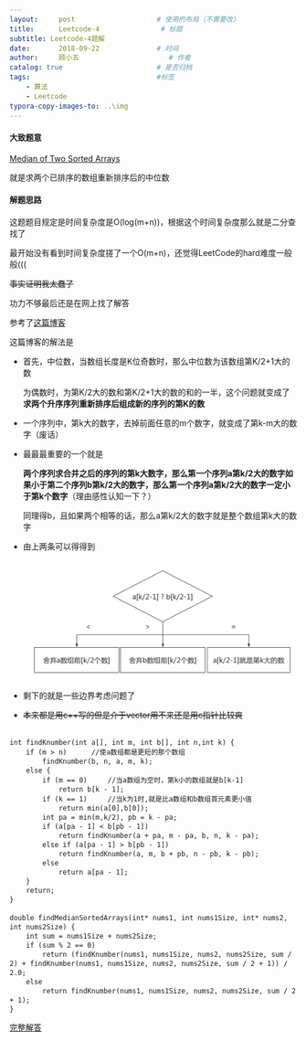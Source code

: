 ```yaml
---
layout:     post                    # 使用的布局（不需要改）
title:      Leetcode-4               # 标题 
subtitle: Leetcode-4题解
date:       2018-09-22              # 时间
author:     顾小五                      # 作者
catalog: true                       # 是否归档
tags:                               #标签
    - 算法
    - Leetcode
typora-copy-images-to: ..\img
---
```


#### 大致题意

[Median of Two Sorted Arrays](https://leetcode.com/problems/median-of-two-sorted-arrays/description/)

就是求两个已排序的数组重新排序后的中位数

#### 解题思路

这题题目规定是时间复杂度是O(log(m+n))，根据这个时间复杂度那么就是二分查找了

最开始没有看到时间复杂度搓了一个O(m+n)，还觉得LeetCode的hard难度一般般(((

~~事实证明我太蠢了~~

功力不够最后还是在网上找了解答

参考了[这篇博客](https://blog.csdn.net/yutianzuijin/article/details/11499917/)

这篇博客的解法是

- 首先，中位数，当数组长度是K位奇数时，那么中位数为该数组第K/2+1大的数

  为偶数时，为第K/2大的数和第K/2+1大的数的和的一半，这个问题就变成了**求两个升序序列重新排序后组成新的序列的第K的数**

- 一个序列中，第k大的数字，去掉前面任意的m个数字，就变成了第k-m大的数字（废话）

- 最最最重要的一个就是

  **两个序列求合并之后的序列的第k大数字，那么第一个序列a第k/2大的数字如果小于第二个序列b第k/2大的数字，那么第一个序列a第k/2大的数字一定小于第k个数字**（理由感性认知一下？）

  同理得b，且如果两个相等的话，那么a第k/2大的数字就是整个数组第k大的数字

- 由上两条可以得得到

  ![201809221752](\img\201809221752.png)

- 剩下的就是一些边界考虑问题了

- ~~本来都是用c++写的但是介于vector用不来还是用c指针比较爽~~

<pre><code class ="language-c">
int findKnumber(int a[], int m, int b[], int n,int k) {
	if (m > n)		//使a数组都是更短的那个数组
		findKnumber(b, n, a, m, k);
	else {
		if (m == 0)		//当a数组为空时，第k小的数组就是b[k-1]
			return b[k - 1];
		if (k == 1)		//当k为1时,就是比a数组和b数组首元素更小值
			return min(a[0],b[0]);
		int pa = min(m,k/2), pb = k - pa;
		if (a[pa - 1] < b[pb - 1])
			return findKnumber(a + pa, m - pa, b, n, k - pa);
		else if (a[pa - 1] > b[pb - 1])
			return findKnumber(a, m, b + pb, n - pb, k - pb);
		else
			return a[pa - 1];
	}
    return;
}	

double findMedianSortedArrays(int* nums1, int nums1Size, int* nums2, int nums2Size) {
	int sum = nums1Size + nums2Size;
	if (sum % 2 == 0)
		return (findKnumber(nums1, nums1Size, nums2, nums2Size, sum / 2) + findKnumber(nums1, nums1Size, nums2, nums2Size, sum / 2 + 1)) / 2.0;
	else
		return findKnumber(nums1, nums1Size, nums2, nums2Size, sum / 2 + 1);
}
</code></pre>




[完整解答](https://github.com/liuyueweiyu/Leetcode/blob/master/1-50/04.c)